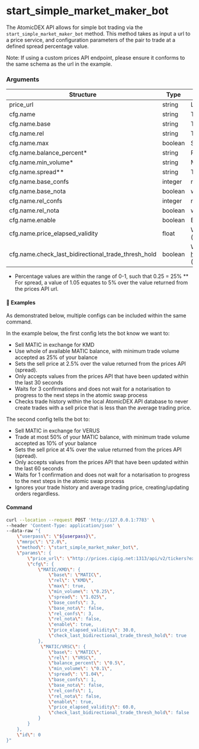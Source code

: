 # start\_simple\_market\_maker\_bot

The AtomicDEX API allows for simple bot trading via the `start_simple_market_maker_bot` method. This method takes as input a url to a price service, and configuration parameters of the pair to trade at a defined spread percentage value. 

Note: If using a custom prices API endpoint, please ensure it conforms to the same schema as the url in the example.

### Arguments

| Structure                       | Type   | Description                     |
| ------------------------------- | ------- | ----------------------------------------- |
| price_url                       | string  | Link to a price service API               |
| cfg.name                        | string  | The name assigned to this configuration (e.g. the pair being configured) |
| cfg.name.base                   | string  | Ticker of the coin you wish to sell       |
| cfg.name.rel                    | string  | Ticker of the coin you wish to buy        |
| cfg.name.max                    | boolean | Set to `true` if you would like to trade your whole balance        |
| cfg.name.balance_percent*       | string  | Percentage of balance to trade (optional; ignored if `max` is true)       |
| cfg.name.min_volume*       | string  | Minimum percentage of balance to accept in trade (optional)       |
| cfg.name.spread**                | string  | Target price in relation to prices API value  |
| cfg.name.base_confs             | integer  | number of required blockchain confirmations for base coin atomic swap transaction; default to base coin configuration if not set       |
| cfg.name.base_nota              | boolean  | whether dPoW notarization is required for base coin atomic swap transaction; default to base coin configuration if not set       |
| cfg.name.rel_confs              | integer  | number of required blockchain confirmations for rel coin atomic swap transaction; default to rel coin configuration if not set       |
| cfg.name.rel_nota               | boolean  | whether dPoW notarization is required for rel coin atomic swap transaction; default to base coin configuration if not set       |
| cfg.name.enable                 | boolean  | Bot will ignore this config entry if set to false       |
| cfg.name.price_elapsed_validity | float  | Will cancel current orders for this pair and not submit a new order if last price update time has been longer than this value in seconds (optional; defaults to 5 minutes)      |
| cfg.name.check_last_bidirectional_trade_thresh_hold | boolean | Will readjust the calculated cex price if a precedent trade exists for the pair (or reversed pair), applied via a VWAP logic (see https://www.investopedia.com/terms/v/vwap.asp#:~:text=VWAP%20is%20calculating%20the%20sum,periods%20there%20are%20(10)) (optional; defaults to false)      |

* Percentage values are within the range of 0-1, such that 0.25 = 25%
** For spread, a value of 1.05 equates to 5% over the value returned from the prices API url.


#### :pushpin: Examples

As demonstrated below, multiple configs can be included within the same command.

In the example below, the first config lets the bot know we want to:
- Sell MATIC in exchange for KMD
- Use whole of available MATIC balance, with minimum trade volume accepted as 25% of your balance
- Sets the sell price at 2.5% over the value returned from the prices API (spread).
- Only accepts values from the prices API that have been updated within the last 30 seconds
- Waits for 3 confirmations and does not wait for a notarisation to progress to the next steps in the atomic swap process
- Checks trade history within the local AtomicDEX API database to never create trades with a sell price that is less than the average trading price.

The second config tells the bot to:
- Sell MATIC in exchange for VERUS
- Trade at most 50% of your MATIC balance, with minimum trade volume accepted as 10% of your balance
- Sets the sell price at 4% over the value returned from the prices API (spread).
- Only accepts values from the prices API that have been updated within the last 60 seconds
- Waits for 1 confirmation and does not wait for a notarisation to progress to the next steps in the atomic swap process
- Ignores your trade history and average trading price, creating/updating orders regardless.

#### Command

```bash
curl --location --request POST 'http://127.0.0.1:7783' \
--header 'Content-Type: application/json' \
--data-raw "{
    \"userpass\": \"${userpass}\",
    \"mmrpc\": \"2.0\",
    \"method\": \"start_simple_market_maker_bot\",
    \"params\": {
        \"price_url\": \"http://prices.cipig.net:1313/api/v2/tickers?expire_at=600\",
        \"cfg\": {
            \"MATIC/KMD\": {
                \"base\": \"MATIC\",
                \"rel\": \"KMD\",
                \"max\": true,
                \"min_volume\": \"0.25\",
                \"spread\": \"1.025\",
                \"base_confs\": 3,
                \"base_nota\": false,
                \"rel_confs\": 3,
                \"rel_nota\": false,
                \"enable\": true,
                \"price_elapsed_validity\": 30.0,
                \"check_last_bidirectional_trade_thresh_hold\": true
            },
             \"MATIC/VRSC\": {
                \"base\": \"MATIC\",
                \"rel\": \"VRSC\",
                \"balance_percent\": \"0.5\",
                \"min_volume\": \"0.1\",
                \"spread\": \"1.04\",
                \"base_confs\": 1,
                \"base_nota\": false,
                \"rel_confs\": 1,
                \"rel_nota\": false,
                \"enable\": true,
                \"price_elapsed_validity\": 60.0,
                \"check_last_bidirectional_trade_thresh_hold\": false
            }
        }
    },
    \"id\": 0
}"

```

<div style="margin-top: 0.5rem;">

<collapse-text hidden title="Response">

#### Response (success)

```json
{
}
```

#### Response (error - peer id already in database)

```json
{
}
```

</collapse-text>

</div>

